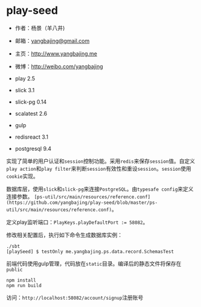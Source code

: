 # play-seed

- 作者：杨景（羊八井)
- 邮箱：yangbajing@gmail.com
- 主页：http://www.yangbajing.me
- 微博：http://weibo.com/yangbajing

- play 2.5
- slick 3.1
- slick-pg 0.14
- scalatest 2.6
- gulp
- redisreact 3.1
- postgresql 9.4

实现了简单的用户认证和`session`控制功能。采用`redis`来保存`session`值。自定义`play action`和`play filter`来判断`session`有效性和重设`session`。`session`使用`cookie`实现。

数据库层，使用`slick`和`slick-pg`来连接`PostgreSQL`。由`typesafe config`来定义连接参数。
`[ps-util/src/main/resources/reference.conf](https://github.com/yangbajing/play-seed/blob/master/ps-util/src/main/resources/reference.conf)`。

定义play监听端口：`PlayKeys.playDefaultPort := 58082`。

修改相关配置后，执行如下命令生成数据库实例：

```
./sbt
[playSeed] $ testOnly me.yangbajing.ps.data.record.SchemasTest
```

前端代码使用gulp管理，代码放在`static`目录。编译后的静态文件将保存在`public`

```
npm install
npm run build
```

访问：`http://localhost:58082/account/signup`注册账号
